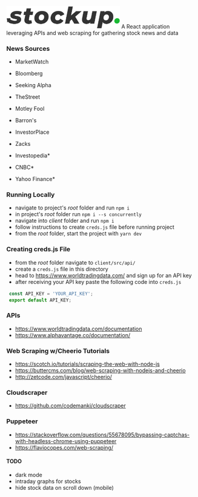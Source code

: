 <!-- ![alt text](./client/src/assets/StockupLogo.png "Stockup") -->
<img src="./client/src/assets/StockupLogo.png" width="300">
A React application leveraging APIs and web scraping for gathering stock news and data

### News Sources
- MarketWatch
- Bloomberg
- Seeking Alpha
- TheStreet
- Motley Fool
- Barron's
- InvestorPlace
- Zacks

- Investopedia*
- CNBC*
- Yahoo Finance*

### Running Locally 
- navigate to project's *root* folder and run ```npm i```
- in project's *root* folder run ```npm i --s concurrently```
- navigate into *client* folder and run ```npm i```
- follow instructions to create ```creds.js``` file before running project
- from the *root* folder, start the project with ```yarn dev```

### Creating creds.js File
- from the *root* folder navigate to `client/src/api/`
- create a `creds.js` file in this directory
- head to https://www.worldtradingdata.com/ and sign up for an API key
- after receiving your API key paste the following code into `creds.js`
```javascript
 const API_KEY = 'YOUR_API_KEY';	
 export default API_KEY; 
```

### APIs
- https://www.worldtradingdata.com/documentation
- https://www.alphavantage.co/documentation/

### Web Scraping w/Cheerio Tutorials
- https://scotch.io/tutorials/scraping-the-web-with-node-js
- https://buttercms.com/blog/web-scraping-with-nodejs-and-cheerio
- http://zetcode.com/javascript/cheerio/

### Cloudscraper
- https://github.com/codemanki/cloudscraper

### Puppeteer 
- https://stackoverflow.com/questions/55678095/bypassing-captchas-with-headless-chrome-using-puppeteer
- https://flaviocopes.com/web-scraping/

#### TODO
- dark mode
- intraday graphs for stocks
- hide stock data on scroll down (mobile)